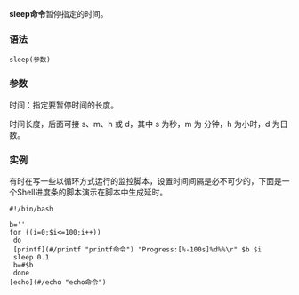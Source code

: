 **sleep命令**暂停指定的时间。

### 语法  

```
sleep(参数)
```

### 参数  

时间：指定要暂停时间的长度。

时间长度，后面可接 s、m、h 或 d，其中 s 为秒，m 为 分钟，h 为小时，d 为日数。

### 实例  

有时在写一些以循环方式运行的监控脚本，设置时间间隔是必不可少的，下面是一个Shell进度条的脚本演示在脚本中生成延时。

```
#!/bin/bash

b=''
for ((i=0;$i<=100;i++))
 do
 [printf](#/printf "printf命令") "Progress:[%-100s]%d%%\r" $b $i
 sleep 0.1
 b=#$b
 done
[echo](#/echo "echo命令")
```
